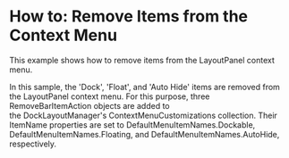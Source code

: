 # How to: Remove Items from the Context Menu


<p>This example shows how to remove items from the LayoutPanel context menu.</p>
<p>In this sample, the 'Dock', 'Float', and 'Auto Hide' items are removed from the LayoutPanel context menu. For this purpose, three RemoveBarItemAction objects are added to the DockLayoutManager's ContextMenuCustomizations collection. Their ItemName properties are set to DefaultMenuItemNames.Dockable, DefaultMenuItemNames.Floating, and DefaultMenuItemNames.AutoHide, respectively.</p>

<br/>


